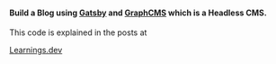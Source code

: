 #### Build a Blog using [Gatsby](https://www.gatsbyjs.com) and [GraphCMS](https://graphcms.com/) which is a Headless CMS. 



This code is explained in the posts at

[Learnings.dev](https://learnings.dev/gatsby/gatsby-blog-using-graphcms-1/)
